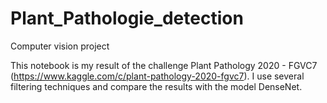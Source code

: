 # Plant_Pathologie_detection
Computer vision project

This notebook is my result of the challenge Plant Pathology 2020 - FGVC7 (https://www.kaggle.com/c/plant-pathology-2020-fgvc7).
I use several filtering techniques and compare the results with the model DenseNet. 

